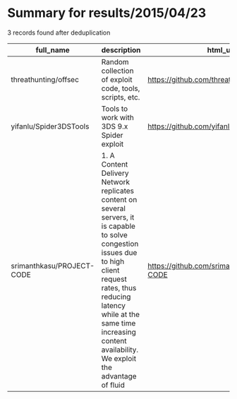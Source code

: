 
# Summary for results/2015/04/23
    
3 records found after deduplication

| full_name | description | html_url | matched_list | matched_count | pushed_at | size | stargazers_count | language | forks_count | vul_ids |
|---------------------------|-----------------------------------------------------------------------------------------------------------------------------------------------------------------------------------------------------------------------------------------------------------------|----------------------------------------------|----------------|-----------------|---------------------------|--------|--------------------|------------|---------------|-----------|
| threathunting/offsec | Random collection of exploit code, tools, scripts, etc. | https://github.com/threathunting/offsec | ['exploit'] | 1 | 2015-04-23 11:50:45+00:00 | 215 | 26 | Python | 11 | [] |
| yifanlu/Spider3DSTools | Tools to work with 3DS 9.x Spider exploit | https://github.com/yifanlu/Spider3DSTools | ['exploit'] | 1 | 2015-04-23 01:15:08+00:00 | 371 | 67 | Assembly | 20 | [] |
| srimanthkasu/PROJECT-CODE | 1.	A Content Delivery Network replicates content on several servers, it is capable to solve congestion issues due to high client request rates, thus reducing latency while at the same time increasing content availability. We exploit the advantage of fluid | https://github.com/srimanthkasu/PROJECT-CODE | ['exploit'] | 1 | 2015-04-23 02:40:09+00:00 | 3252 | 0 | Java | 0 | [] |
